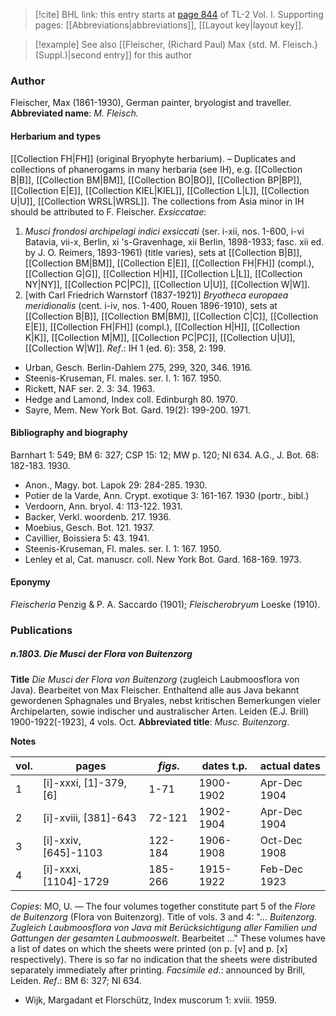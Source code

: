 > [!cite] BHL link: this entry starts at [page 844](https://www.biodiversitylibrary.org/page/33120975) of TL-2 Vol. I.
> Supporting pages: [[Abbreviations|abbreviations]], [[Layout key|layout key]].

> [!example] See also [[Fleischer, (Richard Paul) Max {std. M. Fleisch.} (Suppl.)|second entry]] for this author

### Author

Fleischer, Max (1861-1930), German painter, bryologist and traveller. 
**Abbreviated name**: *M. Fleisch.*

#### Herbarium and types

[[Collection FH|FH]] (original Bryophyte herbarium). – Duplicates and collections of phanerogams in many herbaria (see IH), e.g. [[Collection B|B]], [[Collection BM|BM]], [[Collection BO|BO]], [[Collection BP|BP]], [[Collection E|E]], [[Collection KIEL|KIEL]], [[Collection L|L]], [[Collection U|U]], [[Collection WRSL|WRSL]]. The collections from Asia minor in IH should be attributed to F. Fleischer.
*Exsiccatae*:
1. *Musci frondosi archipelagi indici exsiccati* (ser. i-xii, nos. 1-600, i-vi Batavia, vii-x, Berlin, xi 's-Gravenhage, xii Berlin, 1898-1933; fasc. xii ed. by J. O. Reimers, 1893-1961) (title varies), sets at [[Collection B|B]], [[Collection BM|BM]], [[Collection E|E]], [[Collection FH|FH]] (compl.), [[Collection G|G]], [[Collection H|H]], [[Collection L|L]], [[Collection NY|NY]], [[Collection PC|PC]], [[Collection U|U]], [[Collection W|W]].
2. \[with Carl Friedrich Warnstorf (1837-1921)\] *Bryotheca europaea meridionalis* (cent. i-iv, nos. 1-400, Rouen 1896-1910), sets at [[Collection B|B]], [[Collection BM|BM]], [[Collection C|C]], [[Collection E|E]], [[Collection FH|FH]] (compl.), [[Collection H|H]], [[Collection K|K]], [[Collection M|M]], [[Collection PC|PC]], [[Collection U|U]], [[Collection W|W]].
*Ref*.: IH 1 (ed. 6): 358, 2: 199.
- Urban, Gesch. Berlin-Dahlem 275, 299, 320, 346. 1916.
- Steenis-Kruseman, Fl. males. ser. I. 1: 167. 1950.
- Rickett, NAF ser. 2. 3: 34. 1963.
- Hedge and Lamond, Index coll. Edinburgh 80. 1970.
- Sayre, Mem. New York Bot. Gard. 19(2): 199-200. 1971.

#### Bibliography and biography

Barnhart 1: 549; BM 6: 327; CSP 15: 12; MW p. 120; NI 634. A.G., J. Bot. 68: 182-183. 1930.
- Anon., Magy. bot. Lapok 29: 284-285. 1930.
- Potier de la Varde, Ann. Crypt. exotique 3: 161-167. 1930 (portr., bibl.)
- Verdoorn, Ann. bryol. 4: 113-122. 1931.
- Backer, Verkl. woordenb. 217. 1936.
- Moebius, Gesch. Bot. 121. 1937.
- Cavillier, Boissiera 5: 43. 1941.
- Steenis-Kruseman, Fl. males. ser. I. 1: 167. 1950.
- Lenley et al, Cat. manuscr. coll. New York Bot. Gard. 168-169. 1973.

#### Eponymy

*Fleischeria* Penzig & P. A. Saccardo (1901); *Fleischerobryum* Loeske (1910).

### Publications

##### n.1803. Die Musci der Flora von Buitenzorg

**Title**
*Die Musci der Flora von Buitenzorg* (zugleich Laubmoosflora von Java). Bearbeitet von Max Fleischer. Enthaltend alle aus Java bekannt gewordenen Sphagnales und Bryales, nebst kritischen Bemerkungen vieler Archipelarten, sowie indischer und australischer Arten. Leiden (E.J. Brill) 1900-1922\[-1923\], 4 vols. Oct.
**Abbreviated title**: *Musc. Buitenzorg*.

**Notes**

|vol.	|pages	|*figs*.	|dates t.p.	|actual dates|
|---	|---	|---	|---	|---	|
|1	|\[i\]-xxxi, \[1\]-379, \[6\]	|1-71	|1900-1902	|Apr-Dec 1904|
|2	|\[i\]-xviii, \[381\]-643	|72-121	|1902-1904	|Apr-Dec 1904|
|3	|\[i\]-xxiv, \[645\]-1103	|122-184	|1906-1908	|Oct-Dec 1908|
|4	|\[i\]-xxxi, \[1104\]-1729	|185-266	|1915-1922	|Feb-Dec 1923|

*Copies*: MO, U. — The four volumes together constitute part 5 of the *Flore de Buitenzorg* (Flora von Buitenzorg). Title of vols. 3 and 4: "... *Buitenzorg. Zugleich Laubmoosflora von Java mit Berücksichtigung aller Familien und Gattungen der gesamten Laubmooswelt*. Bearbeitet ..." These volumes have a list of dates on which the sheets were printed (on p. \[v\] and p. \[x\] respectively). There is so far no indication that the sheets were distributed separately immediately after printing.
*Facsimile ed*.: announced by Brill, Leiden.
*Ref*.: BM 6: 327; NI 634.
- Wijk, Margadant et Florschütz, Index muscorum 1: xviii. 1959.


